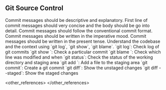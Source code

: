 ## Git Source Control

<preferences>
Commit messages should be descriptive and explanatory.
First line of commit messages should very concise and the body should be go into detail.
Commit messages should follow the conventional commit format.
Commit messages should be written in the imperative mood.
Commit messages should be written in the present tense.
Understand the codebase and the context using `git log`, `git show`, `git blame`.
</preferences>

<commands>
  <command>`git log`: Check log of git commits</command>
  <command>`git show <commit_id>`: Check a particular commit</command>
  <command>`git blame <file_path>`: Check which line was modified and when</command>
  <command>`git status`: Check the status of the working directory and staging area</command>
  <command>`git add <file_path>`: Add a file to the staging area</command>
  <command>`git commit`: Create a git commit</command>
  <command>`git diff`: Show the unstaged changes</command>
  <command>`git diff --staged`: Show the staged changes</command>
</commands>

<other_references>
</other_references>
